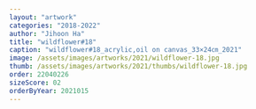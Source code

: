 ```yaml
---
layout: "artwork"
categories: "2018-2022"
author: "Jihoon Ha"
title: "wildflower#18"
caption: "wildflower#18_acrylic,oil on canvas_33×24㎝_2021"
image: /assets/images/artworks/2021/wildflower-18.jpg
thumb: /assets/images/artworks/2021/thumbs/wildflower-18.jpg
order: 22040226
sizeScore: 02
orderByYear: 2021015
---
```

